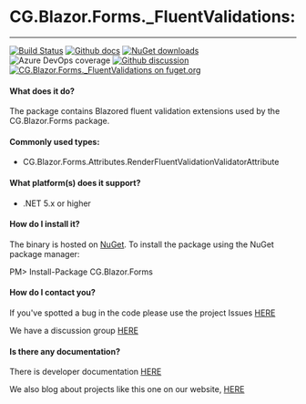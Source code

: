 # CG.Blazor.Forms._FluentValidations: 

---
[![Build Status](https://dev.azure.com/codegator/CG.Blazor.Forms._FluentValidations/_apis/build/status/CodeGator.CG.Blazor.Forms._FluentValidations?branchName=main)](https://dev.azure.com/codegator/CG.Blazor.Forms._FluentValidations/_build/latest?definitionId=75&branchName=main)
[![Github docs](https://img.shields.io/static/v1?label=Documentation&message=online&color=blue)](https://codegator.github.io/CG.Blazor.Forms._FluentValidations/index.html)
[![NuGet downloads](https://img.shields.io/nuget/dt/CG.Blazor.Forms._FluentValidations.svg?style=flat)](https://nuget.org/packages/CG.Blazor.Forms._FluentValidations)
![Azure DevOps coverage](https://img.shields.io/azure-devops/coverage/codegator/CG.Blazor.Forms._FluentValidations/75)
[![Github discussion](https://img.shields.io/badge/Discussion-online-blue)](https://github.com/CodeGator/CG.Blazor.Forms._FluentValidations/discussions)
[![CG.Blazor.Forms._FluentValidations on fuget.org](https://www.fuget.org/packages/CG.Blazor.Forms/badge.svg)](https://www.fuget.org/packages/CG.Blazor.Forms._FluentValidations)

#### What does it do?
The package contains Blazored fluent validation extensions used by the CG.Blazor.Forms package.

#### Commonly used types:
* CG.Blazor.Forms.Attributes.RenderFluentValidationValidatorAttribute

#### What platform(s) does it support?
* .NET 5.x or higher

#### How do I install it?
The binary is hosted on [NuGet](https://www.nuget.org/packages/CG.Blazor.Forms._FluentValidations). To install the package using the NuGet package manager:

PM> Install-Package CG.Blazor.Forms

#### How do I contact you?
If you've spotted a bug in the code please use the project Issues [HERE](https://github.com/CodeGator/CG.Blazor.Forms._FluentValidations/issues)

We have a discussion group [HERE](https://github.com/CodeGator/CG.Blazor.Forms._FluentValidations/discussions)

#### Is there any documentation?
There is developer documentation [HERE](https://codegator.github.io/CG.Blazor.Forms._FluentValidations/)

We also blog about projects like this one on our website, [HERE](http://www.codegator.com)

